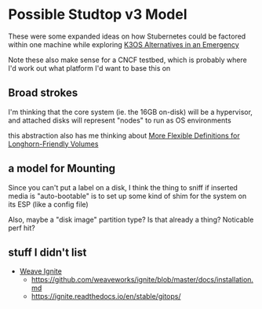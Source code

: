 # Possible Studtop v3 Model

These were some expanded ideas on how Stubernetes could be factored within one machine while exploring [K3OS Alternatives in an Emergency](fb5em-axq0j-gg9dk-yexae-y4a4h)

Note these also make sense for a CNCF testbed, which is probably where I'd work out what platform I'd want to base this on

## Broad strokes

I'm thinking that the core system (ie. the 16GB on-disk) will be a hypervisor, and attached disks will represent "nodes" to run as OS environments

this abstraction also has me thinking about [More Flexible Definitions for Longhorn-Friendly Volumes](gz4n8-e9vrw-478rc-8smp0-5hk08)

## a model for Mounting

Since you can't put a label on a disk, I think the thing to sniff if inserted media is "auto-bootable" is to set up some kind of shim for the system on its ESP (like a config file)

Also, maybe a "disk image" partition type? Is that already a thing? Noticable perf hit?

## stuff I didn't list

- [Weave Ignite](https://ignite.readthedocs.io/en/stable/installation/)
  - https://github.com/weaveworks/ignite/blob/master/docs/installation.md
  - https://ignite.readthedocs.io/en/stable/gitops/
